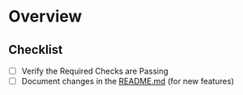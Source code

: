 # Overview



## Checklist
<!-- Do NOT remove tasks and append any custom tasks -->
- [ ] Verify the Required Checks are Passing
- [ ] Document changes in the [README.md](../blob/master/README.md) (for new features)